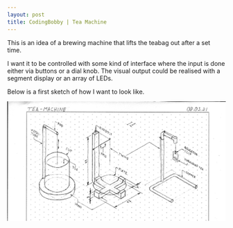 ```yaml
---
layout: post
title: CodingBobby | Tea Machine
---
```

This is an idea of a brewing machine that lifts the teabag out after a set time.

I want it to be controlled with some kind of interface where the input is done either via buttons or a dial knob.
The visual output could be realised with a segment display or an array of LEDs.

Below is a first sketch of how I want to look like.

![Tea Machine Sketch](/assets/images/tea-machine-sketch.png)
